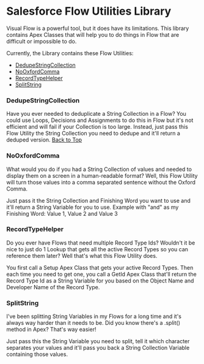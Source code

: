 # Salesforce Flow Utilities Library
Visual Flow is a powerful tool, but it does have its limitations. This library contains Apex Classes that will help you to do things in Flow that are difficult or impossible to do.

Currently, the Library contains these Flow Utilities:
* [DedupeStringCollection](#dedupestringcollection)
* [NoOxfordComma](#nooxfordcomma)
* [RecordTypeHelper](#recordtypehelper)
* [SplitString](#splitstring)

### DedupeStringCollection
Have you ever needed to deduplicate a String Collection in a Flow? You could use Loops, Decisions and Assignments to do this in Flow but it's not efficient and will fail if your Collection is too large. Instead, just pass this Flow Utility the String Collection you need to dedupe and it'll return a deduped version.
[Back to Top](#salesforce-flow-utilities-library)

### NoOxfordComma
What would you do if you had a String Collection of values and needed to display them on a screen in a human-readable format? Well, this Flow Utility will turn those values into a comma separated sentence without the Oxford Comma.

Just pass it the String Collection and Finishing Word you want to use and it'll return a String Variable for you to use. Example with "and" as my Finishing Word: Value 1, Value 2 and Value 3

### RecordTypeHelper
Do you ever have Flows that need multiple Record Type Ids? Wouldn't it be nice to just do 1 Lookup that gets all the active Record Types so you can reference them later? Well that's what this Flow Utility does.

You first call a Setup Apex Class that gets your active Record Types. Then each time you need to get one, you call a GetId Apex Class that'll return the Record Type Id as a String Variable for you based on the Object Name and Developer Name of the Record Type.

### SplitString
I've been splitting String Variables in my Flows for a long time and it's always way harder than it needs to be. Did you know there's a .split() method in Apex? That's way easier!

Just pass this the String Variable you need to split, tell it which character separates your values and it'll pass you back a String Collection Variable containing those values.
